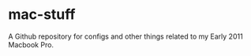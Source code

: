 # mac-stuff

A Github repository for configs and other things related to my Early 2011 Macbook Pro.

